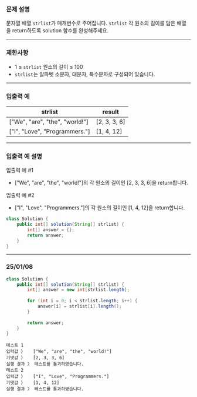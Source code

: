 ### **문제 설명**

문자열 배열 `strlist`가 매개변수로 주어집니다. `strlist` 각 원소의 길이를 담은 배열을 return하도록 solution 함수를 완성해주세요.

---

### 제한사항

- 1 ≤ `strlist` 원소의 길이 ≤ 100
- `strlist`는 알파벳 소문자, 대문자, 특수문자로 구성되어 있습니다.

---

### 입출력 예

| strlist | result |
| --- | --- |
| ["We", "are", "the", "world!"] | [2, 3, 3, 6] |
| ["I", "Love", "Programmers."] | [1, 4, 12] |

---

### 입출력 예 설명

입출력 예 #1

- ["We", "are", "the", "world!"]의 각 원소의 길이인 [2, 3, 3, 6]을 return합니다.

입출력 예 #2

- ["I", "Love", "Programmers."]의 각 원소의 길이인 [1, 4, 12]을 return합니다.

```java
class Solution {
    public int[] solution(String[] strlist) {
        int[] answer = {};
        return answer;
    }
}
```

---

### 25/01/08

```java
class Solution {
    public int[] solution(String[] strlist) {
        int[] answer = new int[strlist.length];
        
        for (int i = 0; i < strlist.length; i++) {
            answer[i] = strlist[i].length();
        }
        
        return answer;
    }
}
```

```
테스트 1
입력값 〉	["We", "are", "the", "world!"]
기댓값 〉	[2, 3, 3, 6]
실행 결과 〉	테스트를 통과하였습니다.
테스트 2
입력값 〉	["I", "Love", "Programmers."]
기댓값 〉	[1, 4, 12]
실행 결과 〉	테스트를 통과하였습니다.
```